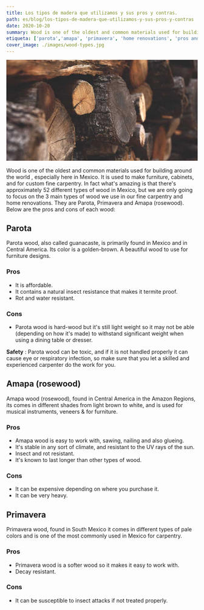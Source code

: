 ```yaml
---
title: Los tipos de madera que utilizamos y sus pros y contras.
path: es/blog/los-tipos-de-madera-que-utilizamos-y-sus-pros-y-contras
date: 2020-10-20
summary: Wood is one of the oldest and common materials used for building around the world , especially here in Mexico. Out of the three main types that we use, what are the pros and cons.
etiqueta: ['parota','amapa', 'primavera', 'home renovations', 'pros and cons']
cover_image: ./images/wood-types.jpg
---
```


![background](./images/wood-types.jpg)

Wood is one of the oldest and common materials used for building around the world , especially here in Mexico. It is used to make furniture, cabinets, and for custom fine carpentry. In fact what's amazing is that there's approximately 52 different types of wood in Mexico, but we are only going to focus on the 3 main types of wood we use in our fine carpentry and home renovations. They are Parota, Primavera and Amapa (rosewood). Below are the pros and cons of each wood:

## Parota  
Parota wood, also called guanacaste, is primarily found in Mexico and in Central America. Its color is a golden-brown. A beautiful wood to use for furniture designs.


### Pros

  * It is affordable.
  * It contains a natural insect resistance that makes it termite proof.
  * Rot and water resistant. 

### Cons

  * Parota wood is hard-wood but it's still light weight so it may not be able (depending on how it's made) to withstand significant weight when using a dining table or dresser.



**Safety** : Parota wood can be toxic, and if it is not handled properly it can cause eye or respiratory infection, so make sure that you let a skilled and experienced carpenter do the work for you.


## Amapa (rosewood)
Amapa wood (rosewood), found in Central America in the Amazon Regions, its comes in different shades from light brown to white, and is used for musical instruments, veneers & for furniture.  


### Pros

  * Amapa wood is easy to work with, sawing, nailing and also glueing.
  * It's stable in any sort of climate, and resistant to the UV rays of the sun.
  * Insect and rot resistant.
  * It's known to last longer than other types of wood.

### Cons

  * It can be expensive depending on where you purchase it.
  * It can be very heavy.

## Primavera
Primavera wood, found in South Mexico it comes in different types of pale colors and is one of the most commonly used in Mexico for carpentry.

### Pros
  * Primavera wood is a softer wood so it makes it easy to work with.
  * Decay resistant.

### Cons
  * It can be susceptible to insect attacks if not treated properly. 











